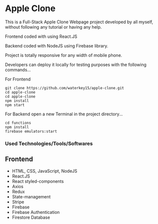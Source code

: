 # Apple Clone

This is a Full-Stack Apple Clone Webpage project developed by all myself, without following any tutorial or having any help.

Frontend coded with using React.JS 

Backend coded with NodeJS using Firebase library. 

Project is totally responsive for any width of mobile phone.

Developers can deploy it locally for testing purposes with the following commands...

For Frontend 

```
git clone https://github.com/waterkey15/apple-clone.git
cd apple-clone 
cd apple-clone 
npm install
npm start
```

For Backend open a new Terminal in the project directory...

```
cd functions
npm install
firebase emulators:start
```

### Used Technologies/Tools/Softwares
## Frontend
- HTML, CSS, JavaScript, NodeJS
- React.JS
- React styled-components
- Axios
- Redux
- State-management
- Stripe
- Firebase
- Firebase Authentication
- Firestore Database 
